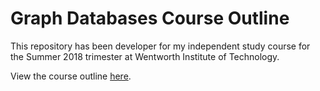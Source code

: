 # Graph Databases Course Outline

This repository has been developer for my independent study course for the Summer 2018 trimester at Wentworth Institute of Technology. 

View the course outline [here](https://github.com/Ethan-Arrowood/IndependentStudy/blob/master/course-outline.md).
